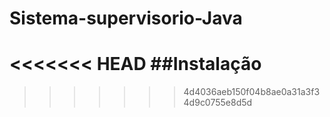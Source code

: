 # Sistema-supervisorio-Java

<<<<<<< HEAD
##Instalação
=======

>>>>>>> 4d4036aeb150f04b8ae0a31a3f34d9c0755e8d5d
